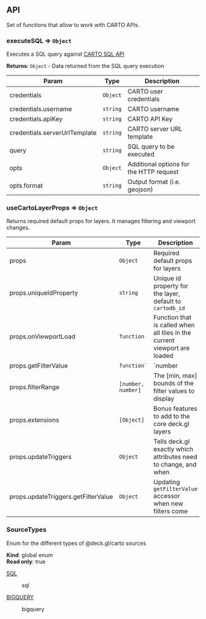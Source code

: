 ## API

Set of functions that allow to work with CARTO APIs.

### executeSQL ⇒ <code>Object</code>

Executes a SQL query against [CARTO SQL API](https://carto.com/developers/sql-api/)

**Returns**: <code>Object</code> - Data returned from the SQL query execution

| Param                         | Type                | Description                             |
| ----------------------------- | ------------------- | --------------------------------------- |
| credentials                   | <code>Object</code> | CARTO user credentials                  |
| credentials.username          | <code>string</code> | CARTO username                          |
| credentials.apiKey            | <code>string</code> | CARTO API Key                           |
| credentials.serverUrlTemplate | <code>string</code> | CARTO server URL template               |
| query                         | <code>string</code> | SQL query to be executed                |
| opts                          | <code>Object</code> | Additional options for the HTTP request |
| opts.format                   | <code>string</code> | Output format (i.e. geojson)            |

### useCartoLayerProps ⇒ <code>Object</code>

Returns required default props for layers. It manages filtering and viewport changes.

| Param                               | Type                           | Description                                                               |
| ----------------------------------- | ------------------------------ | ------------------------------------------------------------------------- |
| props                               | <code>Object</code>            | Required default props for layers                                         |
| props.uniqueIdProperty              | <code>string</code>            | Unique id property for the layer, default to `cartodb_id`                 |
| props.onViewportLoad                | <code>function</code>          | Function that is called when all tiles in the current viewport are loaded |
| props.getFilterValue                | <code>function`|`number</code> | Accessor to the filterable value of each data object                      |
| props.filterRange                   | <code>[number, number]</code>  | The [min, max] bounds of the filter values to display                     |
| props.extensions                    | <code>[Object]</code>          | Bonus features to add to the core deck.gl layers                          |
| props.updateTriggers                | <code>Object</code>            | Tells deck.gl exactly which attributes need to change, and when           |
| props.updateTriggers.getFilterValue | <code>Object</code>            | Updating `getFilterValue` accessor when new filters come                  |

### SourceTypes

Enum for the different types of @deck.gl/carto sources

**Kind**: global enum  
**Read only**: true

<dl>
<dt><a href="#SQL">SQL</a></dt>
<dd><p>sql</p>
</dd>
<dt><a href="#BIGQUERY">BIGQUERY</a></dt>
<dd><p>bigquery</p>
</dd>
</dl>
